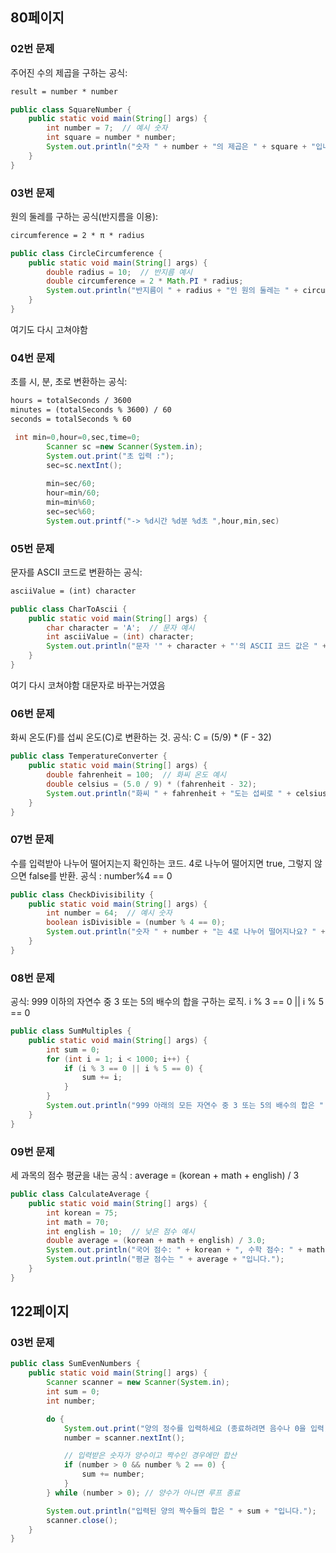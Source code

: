 ## 80페이지

### 02번 문제

주어진 수의 제곱을 구하는 공식:
```md
result = number * number
```

```java
public class SquareNumber {
    public static void main(String[] args) {
        int number = 7;  // 예시 숫자
        int square = number * number;
        System.out.println("숫자 " + number + "의 제곱은 " + square + "입니다.");
    }
}
```

### 03번 문제
원의 둘레를 구하는 공식(반지름을 이용):

```md
circumference = 2 * π * radius
```
```java
public class CircleCircumference {
    public static void main(String[] args) {
        double radius = 10;  // 반지름 예시
        double circumference = 2 * Math.PI * radius;
        System.out.println("반지름이 " + radius + "인 원의 둘레는 " + circumference + "입니다.");
    }
}
```
여기도 다시 고쳐야함

### 04번 문제

초를 시, 분, 초로 변환하는 공식:

```md
hours = totalSeconds / 3600
minutes = (totalSeconds % 3600) / 60
seconds = totalSeconds % 60
```
```java
 int min=0,hour=0,sec,time=0;
        Scanner sc =new Scanner(System.in);
        System.out.print("초 입력 :");
        sec=sc.nextInt();
        
        min=sec/60;
        hour=min/60;
        min=min%60;
        sec=sec%60;
        System.out.printf("-> %d시간 %d분 %d초 ",hour,min,sec)
```

### 05번 문제
문자를 ASCII 코드로 변환하는 공식:
```md
asciiValue = (int) character
```
```java
public class CharToAscii {
    public static void main(String[] args) {
        char character = 'A';  // 문자 예시
        int asciiValue = (int) character;
        System.out.println("문자 '" + character + "'의 ASCII 코드 값은 " + asciiValue + "입니다.");
    }
}
```
여기 다시 코쳐야함 대문자로 바꾸는거였음 

### 06번 문제

 화씨 온도(F)를 섭씨 온도(C)로 변환하는 것. 공식:  C = (5/9) * (F - 32)
 
```java
public class TemperatureConverter {
    public static void main(String[] args) {
        double fahrenheit = 100;  // 화씨 온도 예시
        double celsius = (5.0 / 9) * (fahrenheit - 32);
        System.out.println("화씨 " + fahrenheit + "도는 섭씨로 " + celsius + "도입니다.");
    }
}
```

### 07번 문제
수를 입력받아 나누어 떨어지는지 확인하는 코드. 4로 나누어 떨어지면 true, 그렇지 않으면 false를 반환. 공식 :  number%4 == 0

```java
public class CheckDivisibility {
    public static void main(String[] args) {
        int number = 64;  // 예시 숫자
        boolean isDivisible = (number % 4 == 0);
        System.out.println("숫자 " + number + "는 4로 나누어 떨어지나요? " + isDivisible);
    }
}
```

### 08번 문제
공식: 999 이하의 자연수 중 3 또는 5의 배수의 합을 구하는 로직. 
i % 3 == 0 || i % 5 == 0
  
```java
public class SumMultiples {
    public static void main(String[] args) {
        int sum = 0;
        for (int i = 1; i < 1000; i++) {
            if (i % 3 == 0 || i % 5 == 0) {
                sum += i;
            }
        }
        System.out.println("999 아래의 모든 자연수 중 3 또는 5의 배수의 합은 " + sum + "입니다.");
    }
}
```

### 09번 문제
세 과목의 점수 평균을 내는 공식 : average = (korean + math + english) / 3

```java
public class CalculateAverage {
    public static void main(String[] args) {
        int korean = 75;
        int math = 70;
        int english = 10;  // 낮은 점수 예시
        double average = (korean + math + english) / 3.0;
        System.out.println("국어 점수: " + korean + ", 수학 점수: " + math + ", 영어 점수: " + english);
        System.out.println("평균 점수는 " + average + "입니다.");
    }
}
```

## 122페이지

### 03번 문제
```java
public class SumEvenNumbers {
    public static void main(String[] args) {
        Scanner scanner = new Scanner(System.in);
        int sum = 0;
        int number;

        do {
            System.out.print("양의 정수를 입력하세요 (종료하려면 음수나 0을 입력): ");
            number = scanner.nextInt();

            // 입력받은 숫자가 양수이고 짝수인 경우에만 합산
            if (number > 0 && number % 2 == 0) {
                sum += number;
            }
        } while (number > 0); // 양수가 아니면 루프 종료

        System.out.println("입력된 양의 짝수들의 합은 " + sum + "입니다.");
        scanner.close();
    }
}
```
